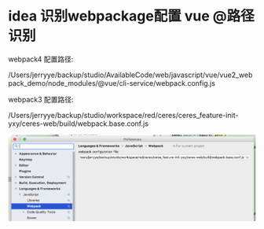 # idea 识别webpackage配置  vue @路径识别

webpack4 配置路径:

/Users/jerryye/backup/studio/AvailableCode/web/javascript/vue/vue2_webpack_demo/node_modules/@vue/cli-service/webpack.config.js



webpack3 配置路径:

/Users/jerryye/backup/studio/workspace/red/ceres/ceres_feature-init-yxy/ceres-web/build/webpack.base.conf.js



![Snipaste_2019-02-15_12-04-39](image-201902151205/Snipaste_2019-02-15_12-04-39.png)